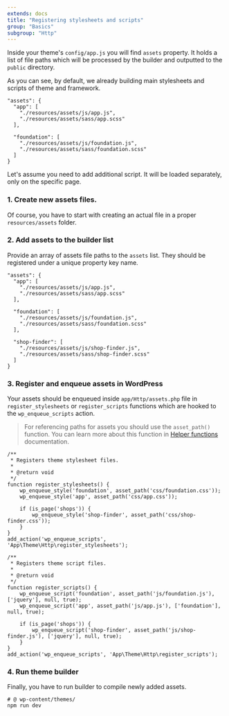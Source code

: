 ```yaml
---
extends: docs
title: "Registering stylesheets and scripts"
group: "Basics"
subgroup: "Http"
---
```


Inside your theme's `config/app.js` you will find `assets` property. It holds a list of file paths which will be processed by the builder and outputted to the `public` directory.

As you can see, by default, we already building main stylesheets and scripts of theme and framework.

<pre class="pre"><code class="language-json">"assets": {
  "app": [
    "./resources/assets/js/app.js",
    "./resources/assets/sass/app.scss"
  ],

  "foundation": [
    "./resources/assets/js/foundation.js",
    "./resources/assets/sass/foundation.scss"
  ]
}</code></pre>

Let's assume you need to add additional script. It will be loaded separately, only on the specific page.

### 1. Create new assets files.

Of course, you have to start with creating an actual file in a proper `resources/assets` folder.

### 2. Add assets to the builder list

Provide an array of assets file paths to the `assets` list. They should be registered under a unique property key name.

<pre class="pre"><code class="language-json">"assets": {
  "app": [
    "./resources/assets/js/app.js",
    "./resources/assets/sass/app.scss"
  ],

  "foundation": [
    "./resources/assets/js/foundation.js",
    "./resources/assets/sass/foundation.scss"
  ],

  "shop-finder": [
    "./resources/assets/js/shop-finder.js",
    "./resources/assets/sass/shop-finder.scss"
  ]
}</code></pre>

### 3. Register and enqueue assets in WordPress

Your assets should be enqueued inside `app/Http/assets.php` file in `register_stylesheets` or `register_scripts` functions which are hooked to the `wp_enqueue_scripts` action.

> For referencing paths for assets you should use the `asset_path()` function. You can learn more about this function in [Helper functions]() documentation.

<pre class="pre"><code class="language-php">/**
 * Registers theme stylesheet files.
 *
 * @return void
 */
function register_stylesheets() {
    wp_enqueue_style('foundation', asset_path('css/foundation.css'));
    wp_enqueue_style('app', asset_path('css/app.css'));

    if (is_page('shops')) {
        wp_enqueue_style('shop-finder', asset_path('css/shop-finder.css'));
    }
}
add_action('wp_enqueue_scripts', 'App\Theme\Http\register_stylesheets');</code></pre>

<pre class="pre"><code class="language-php">/**
 * Registers theme script files.
 *
 * @return void
 */
function register_scripts() {
    wp_enqueue_script('foundation', asset_path('js/foundation.js'), ['jquery'], null, true);
    wp_enqueue_script('app', asset_path('js/app.js'), ['foundation'], null, true);

    if (is_page('shops')) {
        wp_enqueue_script('shop-finder', asset_path('js/shop-finder.js'), ['jquery'], null, true);
    }
}
add_action('wp_enqueue_scripts', 'App\Theme\Http\register_scripts');</code></pre>

### 4. Run theme builder

Finally, you have to run builder to compile newly added assets.

<pre class="pre"><code class="language-bash"># @ wp-content/themes/<theme-name>
npm run dev</code></pre>
